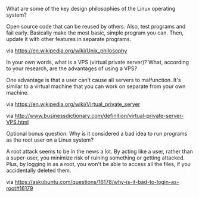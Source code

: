 What are some of the key design philosophies of the Linux operating system?

Open source code that can be reused by others. Also, test programs and fail early. Basically make the most basic, simple program you can. Then, update it with other features in separate programs.  

via https://en.wikipedia.org/wiki/Unix_philosophy

In your own words, what is a VPS (virtual private server)? What, according to your research, are the advantages of using a VPS?

One advantage is that a user can't cause all servers to malfunction. It's similar to a virtual machine that you can work on separate from your own machine. 

via https://en.wikipedia.org/wiki/Virtual_private_server

via http://www.businessdictionary.com/definition/virtual-private-server-VPS.html

Optional bonus question: Why is it considered a bad idea to run programs as the root user on a Linux system?

A root attack seems to be in the news a lot. By acting like a user, rather than a super-user, you minimize risk of ruining something or getting attacked. Plus, by logging in as a root, you won't be able to access all the files, if you accidentally deleted them. 

via https://askubuntu.com/questions/16178/why-is-it-bad-to-login-as-root#16179